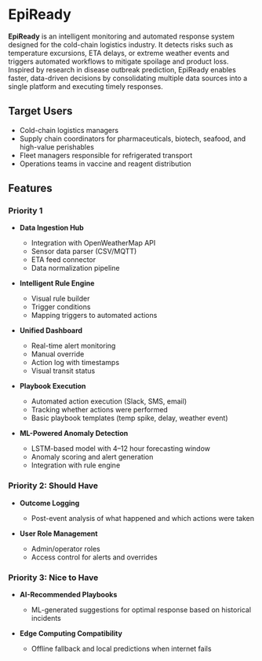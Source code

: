 # EpiReady
**EpiReady** is an intelligent monitoring and automated response system designed for the cold-chain logistics industry. It detects risks such as temperature excursions, ETA delays, or extreme weather events and triggers automated workflows to mitigate spoilage and product loss. Inspired by research in disease outbreak prediction, EpiReady enables faster, data-driven decisions by consolidating multiple data sources into a single platform and executing timely responses.

## Target Users

- Cold-chain logistics managers
- Supply chain coordinators for pharmaceuticals, biotech, seafood, and high-value perishables
- Fleet managers responsible for refrigerated transport
- Operations teams in vaccine and reagent distribution

## Features
### Priority 1

- **Data Ingestion Hub**
  - Integration with OpenWeatherMap API
  - Sensor data parser (CSV/MQTT)
  - ETA feed connector
  - Data normalization pipeline

- **Intelligent Rule Engine**
  - Visual rule builder
  - Trigger conditions
  - Mapping triggers to automated actions

- **Unified Dashboard**
  - Real-time alert monitoring
  - Manual override
  - Action log with timestamps
  - Visual transit status

- **Playbook Execution**
  - Automated action execution (Slack, SMS, email)
  - Tracking whether actions were performed
  - Basic playbook templates (temp spike, delay, weather event)

- **ML-Powered Anomaly Detection**
  - LSTM-based model with 4–12 hour forecasting window
  - Anomaly scoring and alert generation
  - Integration with rule engine

### Priority 2: Should Have

- **Outcome Logging**
  - Post-event analysis of what happened and which actions were taken

- **User Role Management**
  - Admin/operator roles
  - Access control for alerts and overrides

### Priority 3: Nice to Have

- **AI-Recommended Playbooks**
  - ML-generated suggestions for optimal response based on historical incidents

- **Edge Computing Compatibility**
  - Offline fallback and local predictions when internet fails

